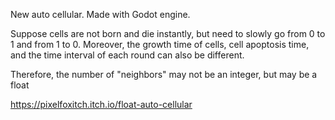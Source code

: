 New auto cellular.
Made with Godot engine.

Suppose cells are not born and die instantly, but need to slowly go from 0 to 1 and from 1 to 0.
Moreover, the growth time of cells, cell apoptosis time, and the time interval of each round can also be different.

Therefore, the number of "neighbors" may not be an integer, but may be a float

https://pixelfoxitch.itch.io/float-auto-cellular
